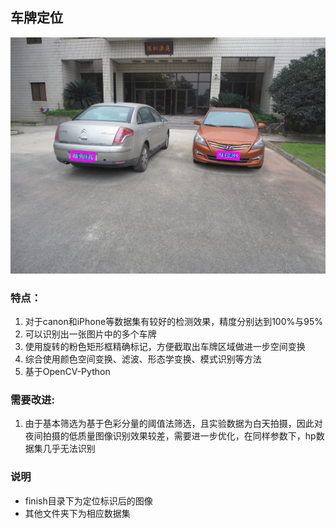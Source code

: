 ## 车牌定位
![img](./finish/canon/show_IMG_0185.JPG)
### 特点：
1. 对于canon和iPhone等数据集有较好的检测效果，精度分别达到100%与95%
1. 可以识别出一张图片中的多个车牌
1. 使用旋转的粉色矩形框精确标记，方便截取出车牌区域做进一步空间变换
1. 综合使用颜色空间变换、滤波、形态学变换、模式识别等方法
1. 基于OpenCV-Python

### 需要改进:
1. 由于基本筛选为基于色彩分量的阈值法筛选，且实验数据为白天拍摄，因此对夜间拍摄的低质量图像识别效果较差，需要进一步优化，在同样参数下，hp数据集几乎无法识别

### 说明
+ finish目录下为定位标识后的图像
+ 其他文件夹下为相应数据集